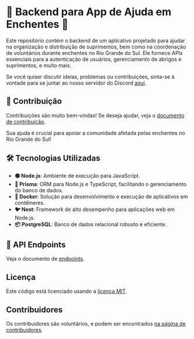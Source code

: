 # 🌊 Backend para App de Ajuda em Enchentes 🌊

Este repositório contém o backend de um aplicativo projetado para ajudar na organização e distribuição de suprimentos,
bem como na coordenação de voluntários durante enchentes no Rio Grande do Sul. Ele fornece APIs essenciais para a
autenticação de usuários, gerenciamento de abrigos e suprimentos, e muito mais.

Se você quiser discutir ideias, problemas ou contribuições, sinta-se à vontade para se juntar ao nosso servidor do
Discord [aqui](https://discord.gg/vjZS6BQXvM).

## 🤝 Contribuição

Contribuições são muito bem-vindas! Se deseja ajudar, veja o
[documento de contribuição](./CONTRIBUTING.md).

Sua ajuda é crucial para apoiar a comunidade afetada pelas enchentes no Rio Grande do Sul!

## 🛠 Tecnologias Utilizadas

- **🟢 Node.js**: Ambiente de execução para JavaScript.
- **🔗 Prisma**: ORM para Node.js e TypeScript, facilitando o gerenciamento do banco de dados.
- **🐳 Docker**: Solução para desenvolvimento e execução de aplicativos em contêineres.
- **🐦 Nest**: Framework de alto desempenho para aplicações web em Node.js.
- **📦 PostgreSQL**: Banco de dados relacional robusto e eficiente.

## 📡 API Endpoints

Veja o documento de [endpoints](./docs/endpoints.md).

## Licença

Este código está licenciado usando a
[licença MIT](./LICENSE).

## Contribuidores

Os contribuidores são voluntários, e podem ser encontrados
[na página de contribuidores](https://github.com/SOS-RS/backend/graphs/contributors).
